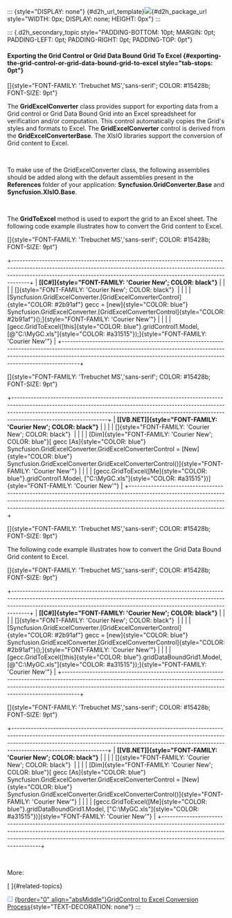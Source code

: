 ::: {style="DISPLAY: none"}
[](ms-xhelp:///?Id=d2h_url_template){#d2h_url_template}![](!package_url!){#d2h_package_url style="WIDTH: 0px; DISPLAY: none; HEIGHT: 0px"}
:::

::: {.d2h_secondary_topic style="PADDING-BOTTOM: 10pt; MARGIN: 0pt; PADDING-LEFT: 0pt; PADDING-RIGHT: 0pt; PADDING-TOP: 0pt"}
#### Exporting the Grid Control or Grid Data Bound Grid To Excel {#exporting-the-grid-control-or-grid-data-bound-grid-to-excel style="tab-stops: 0pt"}

[]{style="FONT-FAMILY: 'Trebuchet MS','sans-serif'; COLOR: #15428b; FONT-SIZE: 9pt"} 

The **GridExcelConverter** class provides support for exporting data from a Grid control or Grid Data Bound Grid into an Excel spreadsheet for verification and/or computation. This control automatically copies the Grid\'s styles and formats to Excel. The **GridExcelConverter** control is derived from the **GridExcelConverterBase**. The XlsIO libraries support the conversion of Grid content to Excel.

 

To make use of the GridExcelConverter class, the following assemblies should be added along with the default assemblies present in the **References** folder of your application: **Syncfusion.GridConverter.Base** and **Syncfusion.XlsIO.Base**.

 

The **GridToExcel** method is used to export the grid to an Excel sheet. The following code example illustrates how to convert the Grid content to Excel.

[]{style="FONT-FAMILY: 'Trebuchet MS','sans-serif'; COLOR: #15428b; FONT-SIZE: 9pt"} 

+------------------------------------------------------------------------------------------------------------------------------------------------------------------------------------------------------------------------------------------------+
| **[\[C#\]]{style="FONT-FAMILY: 'Courier New'; COLOR: black"}**                                                                                                                                                                                 |
|                                                                                                                                                                                                                                                |
| []{style="FONT-FAMILY: 'Courier New'; COLOR: black"}                                                                                                                                                                                           |
|                                                                                                                                                                                                                                                |
| [Syncfusion.GridExcelConverter.[GridExcelConverterControl]{style="COLOR: #2b91af"} gecc = [new]{style="COLOR: blue"} Syncfusion.GridExcelConverter.[GridExcelConverterControl]{style="COLOR: #2b91af"}();]{style="FONT-FAMILY: 'Courier New'"} |
|                                                                                                                                                                                                                                                |
| [gecc.GridToExcel([this]{style="COLOR: blue"}.gridControl1.Model, [@\"C:\\MyGC.xls\"]{style="COLOR: #a31515"});]{style="FONT-FAMILY: 'Courier New'"}                                                                                           |
+------------------------------------------------------------------------------------------------------------------------------------------------------------------------------------------------------------------------------------------------+

[]{style="FONT-FAMILY: 'Trebuchet MS','sans-serif'; COLOR: #15428b; FONT-SIZE: 9pt"} 

+----------------------------------------------------------------------------------------------------------------------------------------------------------------------------------------------------------------------------------------------------------------------------+
| **[\[VB.NET\]]{style="FONT-FAMILY: 'Courier New'; COLOR: black"}**                                                                                                                                                                                                         |
|                                                                                                                                                                                                                                                                            |
| []{style="FONT-FAMILY: 'Courier New'; COLOR: black"}                                                                                                                                                                                                                       |
|                                                                                                                                                                                                                                                                            |
| [Dim]{style="FONT-FAMILY: 'Courier New'; COLOR: blue"}[ gecc [As]{style="COLOR: blue"} Syncfusion.GridExcelConverter.GridExcelConverterControl = [New]{style="COLOR: blue"} Syncfusion.GridExcelConverter.GridExcelConverterControl()]{style="FONT-FAMILY: 'Courier New'"} |
|                                                                                                                                                                                                                                                                            |
| [gecc.GridToExcel([Me]{style="COLOR: blue"}.gridControl1.Model, [\"C:\\MyGC.xls\"]{style="COLOR: #a31515"})]{style="FONT-FAMILY: 'Courier New'"}                                                                                                                           |
+----------------------------------------------------------------------------------------------------------------------------------------------------------------------------------------------------------------------------------------------------------------------------+

[]{style="FONT-FAMILY: 'Trebuchet MS','sans-serif'; COLOR: #15428b; FONT-SIZE: 9pt"} 

The following code example illustrates how to convert the Grid Data Bound Grid content to Excel.

[]{style="FONT-FAMILY: 'Trebuchet MS','sans-serif'; COLOR: #15428b; FONT-SIZE: 9pt"} 

+------------------------------------------------------------------------------------------------------------------------------------------------------------------------------------------------------------------------------------------------+
| **[\[C#\]]{style="FONT-FAMILY: 'Courier New'; COLOR: black"}**                                                                                                                                                                                 |
|                                                                                                                                                                                                                                                |
| []{style="FONT-FAMILY: 'Courier New'; COLOR: black"}                                                                                                                                                                                           |
|                                                                                                                                                                                                                                                |
| [Syncfusion.GridExcelConverter.[GridExcelConverterControl]{style="COLOR: #2b91af"} gecc = [new]{style="COLOR: blue"} Syncfusion.GridExcelConverter.[GridExcelConverterControl]{style="COLOR: #2b91af"}();]{style="FONT-FAMILY: 'Courier New'"} |
|                                                                                                                                                                                                                                                |
| [gecc.GridToExcel([this]{style="COLOR: blue"}.gridDataBoundGrid1.Model, [@\"C:\\MyGC.xls\"]{style="COLOR: #a31515"});]{style="FONT-FAMILY: 'Courier New'"}                                                                                     |
+------------------------------------------------------------------------------------------------------------------------------------------------------------------------------------------------------------------------------------------------+

[]{style="FONT-FAMILY: 'Trebuchet MS','sans-serif'; COLOR: #15428b; FONT-SIZE: 9pt"} 

+----------------------------------------------------------------------------------------------------------------------------------------------------------------------------------------------------------------------------------------------------------------------------+
| **[\[VB.NET\]]{style="FONT-FAMILY: 'Courier New'; COLOR: black"}**                                                                                                                                                                                                         |
|                                                                                                                                                                                                                                                                            |
| []{style="FONT-FAMILY: 'Courier New'; COLOR: black"}                                                                                                                                                                                                                       |
|                                                                                                                                                                                                                                                                            |
| [Dim]{style="FONT-FAMILY: 'Courier New'; COLOR: blue"}[ gecc [As]{style="COLOR: blue"} Syncfusion.GridExcelConverter.GridExcelConverterControl = [New]{style="COLOR: blue"} Syncfusion.GridExcelConverter.GridExcelConverterControl()]{style="FONT-FAMILY: 'Courier New'"} |
|                                                                                                                                                                                                                                                                            |
| [gecc.GridToExcel([Me]{style="COLOR: blue"}.gridDataBoundGrid1.Model, [\"C:\\MyGC.xls\"]{style="COLOR: #a31515"})]{style="FONT-FAMILY: 'Courier New'"}                                                                                                                     |
+----------------------------------------------------------------------------------------------------------------------------------------------------------------------------------------------------------------------------------------------------------------------------+

 

More:

[ ]{#related-topics}

[![](button.gif){border="0" align="absMiddle"}GridControl to Excel Conversion Process](ms-xhelp:///?Id=d8df15e6-ff63-4eff-b5e2-e072f32f66f8){style="TEXT-DECORATION: none"}
:::
